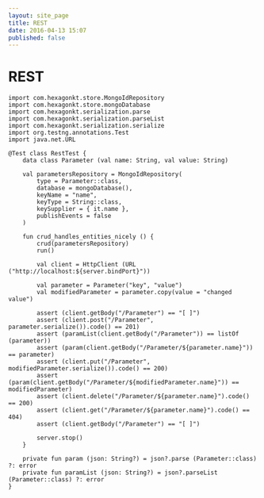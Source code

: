 ```yaml
---
layout: site_page
title: REST
date: 2016-04-13 15:07
published: false
---
```


REST
====

    import com.hexagonkt.store.MongoIdRepository
    import com.hexagonkt.store.mongoDatabase
    import com.hexagonkt.serialization.parse
    import com.hexagonkt.serialization.parseList
    import com.hexagonkt.serialization.serialize
    import org.testng.annotations.Test
    import java.net.URL

    @Test class RestTest {
        data class Parameter (val name: String, val value: String)

        val parametersRepository = MongoIdRepository(
            type = Parameter::class,
            database = mongoDatabase(),
            keyName = "name",
            keyType = String::class,
            keySupplier = { it.name },
            publishEvents = false
        )

        fun crud_handles_entities_nicely () {
            crud(parametersRepository)
            run()

            val client = HttpClient (URL ("http://localhost:${server.bindPort}"))

            val parameter = Parameter("key", "value")
            val modifiedParameter = parameter.copy(value = "changed value")

            assert (client.getBody("/Parameter") == "[ ]")
            assert (client.post("/Parameter", parameter.serialize()).code() == 201)
            assert (paramList(client.getBody("/Parameter")) == listOf (parameter))
            assert (param(client.getBody("/Parameter/${parameter.name}")) == parameter)
            assert (client.put("/Parameter", modifiedParameter.serialize()).code() == 200)
            assert (param(client.getBody("/Parameter/${modifiedParameter.name}")) == modifiedParameter)
            assert (client.delete("/Parameter/${parameter.name}").code() == 200)
            assert (client.get("/Parameter/${parameter.name}").code() == 404)
            assert (client.getBody("/Parameter") == "[ ]")

            server.stop()
        }

        private fun param (json: String?) = json?.parse (Parameter::class) ?: error
        private fun paramList (json: String?) = json?.parseList (Parameter::class) ?: error
    }
